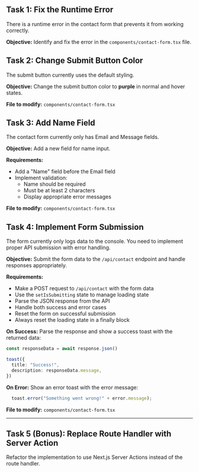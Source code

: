 
 

## Task 1: Fix the Runtime Error 

There is a runtime error in the contact form that prevents it from working correctly. 

**Objective:** Identify and fix the error in the `components/contact-form.tsx` file.

  

## Task 2: Change Submit Button Color 

The submit button currently uses the default styling.

**Objective:** Change the submit button color to **purple** in normal and hover states.

**File to modify:** `components/contact-form.tsx`

 
## Task 3: Add Name Field 

The contact form currently only has Email and Message fields.

**Objective:** Add a new field for name input.

**Requirements:**
- Add a "Name" field before the Email field
- Implement validation:
  - Name should be required
  - Must be at least 2 characters
  - Display appropriate error messages

**File to modify:** `components/contact-form.tsx`

 
## Task 4: Implement Form Submission

The form currently only logs data to the console. You need to implement proper API submission with error handling.

**Objective:** Submit the form data to the `/api/contact` endpoint and handle responses appropriately.

**Requirements:**
- Make a POST request to `/api/contact` with the form data
- Use the `setIsSubmitting` state to manage loading state
- Parse the JSON response from the API
- Handle both success and error cases
- Reset the form on successful submission
- Always reset the loading state in a finally block

**On Success:**
Parse the response and show a success toast with the returned data:
```typescript
const responseData = await response.json()

toast({
  title: "Success!",
  description: responseData.message,
})
```

**On Error:**
Show an error toast with the error message:
```typescript
  toast.error("Something went wrong!" + error.message);
```

**File to modify:** `components/contact-form.tsx`

---

 

## Task 5 (Bonus): Replace Route Handler with Server Action

 Refactor the implementation to use Next.js Server Actions instead of the route handler.

